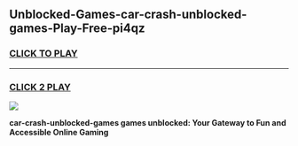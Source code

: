 
## Unblocked-Games-car-crash-unblocked-games-Play-Free-pi4qz
<h3>
<a href="https://premium76.site?title=car-crash-unblocked-games&ref=22A">CLICK TO PLAY</a></h3>
<hr>

<h3>
<a href="https://premium76.site?title=car-crash-unblocked-games&ref=22A">CLICK 2 PLAY</a>
  
</h3>

<a href="https://premium76.site?title=car-crash-unblocked-games&ref=22A"><img src="https://clearcache.store/games.png"></a>


**car-crash-unblocked-games games unblocked: Your Gateway to Fun and Accessible Online Gaming**
